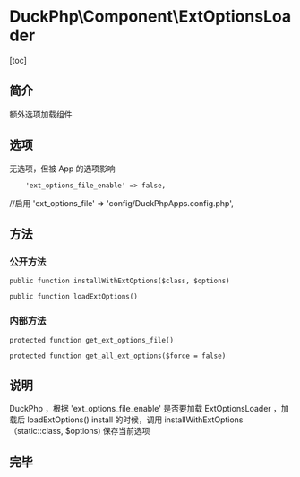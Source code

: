 # DuckPhp\Component\ExtOptionsLoader
[toc]
## 简介
额外选项加载组件
## 选项

无选项，但被 App 的选项影响

        'ext_options_file_enable' => false,
//启用
        'ext_options_file' => 'config/DuckPhpApps.config.php',

## 方法

### 公开方法
    public function installWithExtOptions($class, $options)

    public function loadExtOptions()

### 内部方法

    protected function get_ext_options_file()

    protected function get_all_ext_options($force = false)

## 说明

DuckPhp ，根据 'ext_options_file_enable' 是否要加载 ExtOptionsLoader ，加载后 loadExtOptions()
install 的时候，调用 installWithExtOptions（static::class, $options) 保存当前选项


## 完毕
